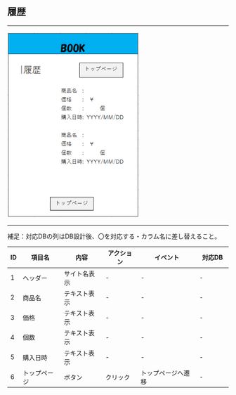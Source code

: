 ## 履歴
*****
<img src="img/rireki.png" width="300">

*****
補足：対応DBの列はDB設計後、〇を対応する・カラム名に差し替えること。

| ID | 項目名 | 内容 | アクション | イベント | 対応DB　|
|----|------|-----|-----------|----------|--------|
|1   |ヘッダー |サイト名表示|-    |-         |-       |
|2   |商品名 |テキスト表示|-    |-        |-        |
|3   |価格 |テキスト表示|-    |-        |-        |
|4   |個数 |テキスト表示|-    |-        |-        |
|5   |購入日時 |テキスト表示|-    |-        |-        |
|6   |トップページ|ボタン|クリック|トップページへ遷移|-        |
